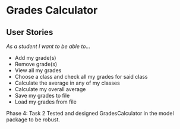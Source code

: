 # Grades Calculator

## User Stories

*As a student I want to be able to...*

- Add my grade(s)
- Remove grade(s)
- View all my grades
- Choose a class and check all my grades for said class
- Calculate the average in any of my classes
- Calculate my overall average
- Save my grades to file
- Load my grades from file


Phase 4: Task 2
Tested and designed GradesCalculator in the model package to be robust.